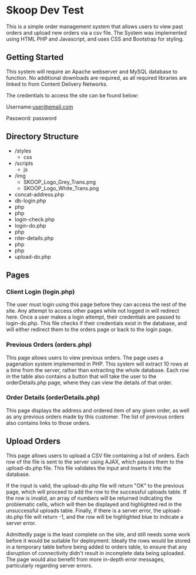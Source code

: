# Skoop Dev Test

This is a simple order management system that allows users to view past orders and upload new orders via a csv file. The System was implemented using HTML PHP and Javascript, and uses CSS and Bootstrap for styling.

## Getting Started

This system will require an Apache webserver and MySQL database to function. No additional downloads are required, as all required libraries are linked to from Content Delivery Networks.

The credentials to access the site can be found below:

Username:user@email.com

Password: password

## Directory Structure

- /styles
  - css
- /scripts
  - js
- /img
  - SKOOP\_Logo\_Grey\_Trans.png
  - SKOOP\_Logo\_White\_Trans.png
- concat-address.php
- db-login.php
- php
- php
- login-check.php
- login-do.php
- php
- rder-details.php
- php
- php
- upload-do.php

## Pages

### Client Login (login.php)

The user must login using this page before they can access the rest of the site. Any attempt to access other pages while not logged in will redirect here. Once a user makes a login attempt, their credentials are passed to login-do.php. This file checks if their credentials exist in the database, and will either redirect them to the orders page or back to the login page.

### Previous Orders (orders.php)

This page allows users to view previous orders. The page uses a pagenation system implemented in PHP. This system will extract 10 rows at a time from the server, rather than extracting the whole database. Each row in the table also contains a button that will take the user to the orderDetails.php page, where they can view the details of that order.

### Order Details (orderDetails.php)

This page displays the address and ordered item of any given order, as well as any previous orders made by this customer. The list of previous orders also contains links to those orders.

## Upload Orders

This page allows users to upload a CSV file containing a list of orders. Each row of the file is sent to the server using AJAX, which passes them to the upload-do.php file. This file validates the input and inserts it into the database.

If the input is valid, the upload-do.php file will return &quot;OK&quot; to the previous page, which will proceed to add the row to the successful uploads table. If the row is invalid, an array of numbers will be returned indicating the problematic cells, which will then be displayed and highlighted red in the unsuccessful uploads table. Finally, if there is a server error, the upload-do.php file will return -1, and the row will be highlighted blue to indicate a server error.

Admittedly page is the least complete on the site, and still needs some work before it would be suitable for deployment. Ideally the rows would be stored in a temporary table before being added to orders table, to ensure that any disruption of connectivity didn&#39;t result in incomplete data being uploaded. The page would also benefit from more in-depth error messages, particularly regarding server errors.